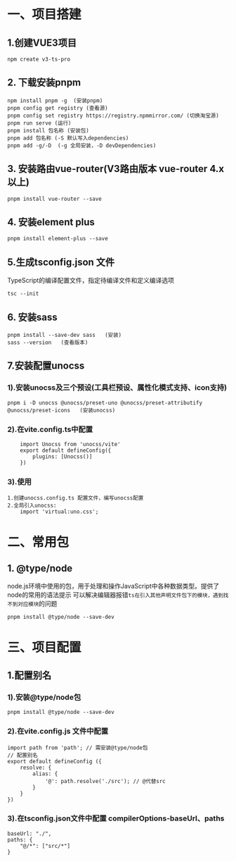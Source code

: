 # 一、项目搭建 
## 1.创建VUE3项目
```
npm create v3-ts-pro
```
## 2. 下载安装pnpm 
```
npm install pnpm -g  (安装pnpm)
pnpm config get registry (查看源)
pnpm config set registry https://registry.npmmirror.com/ (切换淘宝源)
pnpm run serve (运行)
pnpm install 包名称 (安装包)
pnpm add 包名称 (-S 默认写入dependencies)
pnpm add -g/-D  (-g 全局安装，-D devDependencies)
```
## 3. 安装路由vue-router(V3路由版本 vue-router 4.x以上)
```
pnpm install vue-router --save
```
## 4. 安装element plus
```
pnpm install element-plus --save
```
## 5.生成tsconfig.json 文件
TypeScript的编译配置文件，指定待编译文件和定义编译选项
```
tsc --init
```
## 6. 安装sass
```
pnpm install --save-dev sass   (安装)
sass --version   (查看版本)
```
## 7.安装配置unocss
### 1).安装unocss及三个预设(工具栏预设、属性化模式支持、icon支持)
```
pnpm i -D unocss @unocss/preset-uno @unocss/preset-attributify @unocss/preset-icons   (安装unocss)
``` 
### 2).在vite.config.ts中配置
```
	import Unocss from 'unocss/vite'
	export default defineConfig({
		plugins: [Unocss()]
	})
```
### 3).使用
```
1.创建unocss.config.ts 配置文件，编写unocss配置
2.全局引入unocss:   
	import 'virtual:uno.css';
```

# 二、常用包
## 1. @type/node
node.js环境中使用的包，用于处理和操作JavaScript中各种数据类型。提供了node的常用的语法提示
可以解决编辑器报错`ts在引入其他声明文件包下的模块，遇到找不到对应模块`的问题
```
pnpm install @type/node --save-dev
```

# 三、项目配置
## 1.配置别名
### 1).安装@type/node包
`pnpm install @type/node --save-dev`
### 2).在vite.config.js 文件中配置
```
import path from 'path'; // 需安装@type/node包
// 配置别名
export default defineConfig ({
	resolve: {
		alias: {
			'@': path.resolve('./src'); // @代替src
		}
	}
})

```
### 3).在tsconfig.json文件中配置 compilerOptions-baseUrl、paths
```
baseUrl: "./",
paths: {
	"@/*": ["src/*"]
}
```